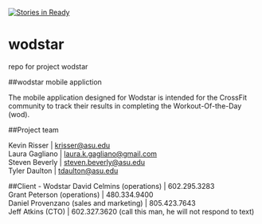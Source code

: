 [![Stories in Ready](https://badge.waffle.io/krisser/wodstar.png?label=ready&title=Ready)](https://waffle.io/krisser/wodstar)
# wodstar
repo for project wodstar

##wodstar mobile appliction

The mobile application designed for Wodstar is intended for the CrossFit community to track their results in completing the Workout-Of-the-Day (wod).

##Project team

Kevin Risser | krisser@asu.edu  
Laura Gagliano | laura.k.gagliano@gmail.com  
Steven Beverly | steven.beverly@asu.edu  
Tyler Daulton | tdaulton@asu.edu  

##Client - Wodstar
David Celmins (operations) | 602.295.3283  
Grant Peterson (operations) | 480.334.9400  
Daniel Provenzano (sales and marketing) | 805.423.7643  
Jeff Atkins (CTO) | 602.327.3620 (call this man, he will not respond to text)  

